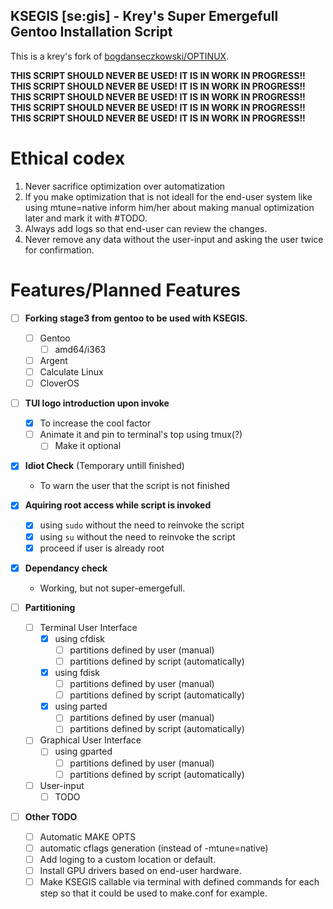 <h2 aligh="center">KSEGIS [se:gis] - Krey's Super Emergefull Gentoo Installation Script</h2>

This is a krey's fork of <a href="https://github.com/bogdanseczkowski/OPTINUX">bogdanseczkowski/OPTINUX</a>.

**THIS SCRIPT SHOULD NEVER BE USED! IT IS IN WORK IN PROGRESS!!**<br />
**THIS SCRIPT SHOULD NEVER BE USED! IT IS IN WORK IN PROGRESS!!**<br />
**THIS SCRIPT SHOULD NEVER BE USED! IT IS IN WORK IN PROGRESS!!**<br />
**THIS SCRIPT SHOULD NEVER BE USED! IT IS IN WORK IN PROGRESS!!**<br />
**THIS SCRIPT SHOULD NEVER BE USED! IT IS IN WORK IN PROGRESS!!**<br />

# Ethical codex
  1. Never sacrifice optimization over automatization
  2. If you make optimization that is not ideall for the end-user system like using mtune=native inform him/her about making manual optimization later and mark it with #TODO.
  3. Always add logs so that end-user can review the changes.
  4. Never remove any data without the user-input and asking the user twice for confirmation.

# Features/Planned Features
  - [ ] **Forking stage3 from gentoo to be used with KSEGIS.**
    - [ ] Gentoo
      - [ ] amd64/i363
    - [ ] Argent
    - [ ] Calculate Linux
    - [ ] CloverOS

  - [ ] **TUI logo introduction upon invoke**
    - [X] To increase the cool factor
    - [ ] Animate it and pin to terminal's top using tmux(?)
      - [ ] Make it optional

  - [X] **Idiot Check** (Temporary untill finished)
    - To warn the user that the script is not finished
    
  - [X] **Aquiring root access while script is invoked**
    - [X] using `sudo` without the need to reinvoke the script
    - [X] using `su` without the need to reinvoke the script
    - [X] proceed if user is already root
  
  - [X] **Dependancy check**
    - Working, but not super-emergefull.

  - [ ] **Partitioning**
    - [ ] Terminal User Interface
      - [X] using cfdisk
        - [ ] partitions defined by user (manual)
        - [ ] partitions defined by script (automatically)
      - [X] using fdisk
        - [ ] partitions defined by user (manual)
        - [ ] partitions defined by script (automatically)
      - [X] using parted
        - [ ] partitions defined by user (manual)
        - [ ] partitions defined by script (automatically)
    - [ ] Graphical User Interface
      - [ ] using gparted
        - [ ] partitions defined by user (manual)
        - [ ] partitions defined by script (automatically)
    - [ ] User-input
      - [ ] TODO
    
  - [ ] **Other TODO**
    - [ ] Automatic MAKE OPTS
    - [ ] automatic cflags generation (instead of -mtune=native)
    - [ ] Add loging to a custom location or default. 
    - [ ] Install GPU drivers based on end-user hardware.
    - [ ] Make KSEGIS callable via terminal with defined commands for each step so that it could be used to make.conf for example.
